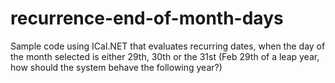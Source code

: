 # recurrence-end-of-month-days
Sample code using ICal.NET that evaluates recurring dates, when the day of the month selected is either 29th, 30th or the 31st (Feb 29th of a leap year, how should the system behave the following year?)
